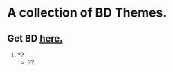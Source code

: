 # A collection of BD Themes.
## Get BD [here.](https://github.com/rauenzi/BetterDiscordApp/releases)
1. ??
     - ??
